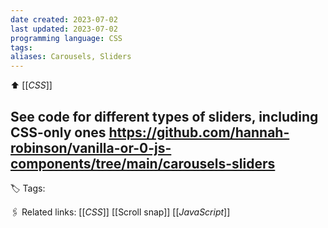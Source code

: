 ```yaml
---
date created: 2023-07-02
last updated: 2023-07-02
programming language: CSS
tags: 
aliases: Carousels, Sliders
---
```

⬆ [[_CSS_]]

See code for different types of sliders, including CSS-only ones
https://github.com/hannah-robinson/vanilla-or-0-js-components/tree/main/carousels-sliders
---
🏷 Tags: 

🖇 Related links:
[[_CSS_]]
[[Scroll snap]]
[[_JavaScript_]]

